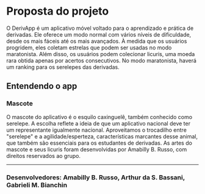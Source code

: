 # Proposta do projeto 
O DerivApp é um aplicativo móvel voltado para o aprendizado e prática de derivadas. Ele oferece um modo normal com vários níveis de dificuldade, desde os mais fáceis até os mais avançados. À medida que os usuários progridem, eles coletam estrelas que podem ser usadas no modo maratonista. Além disso, os usuários podem colecionar licuris, uma moeda rara obtida apenas por acertos consecutivos. No modo maratonista, haverá um ranking para os serelepes das derivadas.

## Entendendo o app

### Mascote
O mascote do aplicativo é o esquilo caxinguelê, também conhecido como serelepe. A escolha reflete a ideia de que um aplicativo nacional deve ter um representante igualmente nacional. Aproveitamos o trocadilho entre "serelepe" e a agilidade/esperteza, características marcantes desse animal, que também são essenciais para os estudantes de derivadas. As artes do mascote e seus licuris foram desenvolvidas por Amabilly B. Russo, com direitos reservados ao grupo.

---

### Desenvolvedores: Amabilly B. Russo, Arthur da S. Bassani, Gabrieli M. Bianchin
